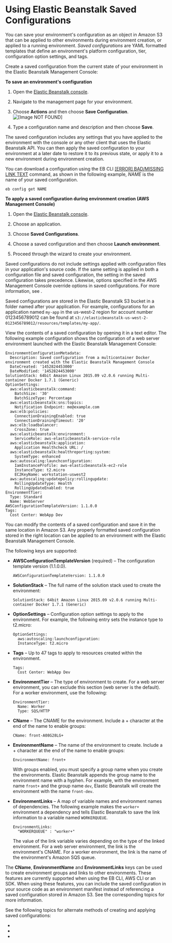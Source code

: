 # Using Elastic Beanstalk Saved Configurations<a name="environment-configuration-savedconfig"></a>

You can save your environment's configuration as an object in Amazon S3 that can be applied to other environments during environment creation, or applied to a running environment\. *Saved configurations* are YAML formatted templates that define an environment's platform configuration, tier, configuration option settings, and tags\.

Create a saved configuration from the current state of your environment in the Elastic Beanstalk Management Console:

**To save an environment's configuration**

1. Open the [Elastic Beanstalk console](https://console.aws.amazon.com/elasticbeanstalk)\.

1. Navigate to the management page for your environment\.

1. Choose **Actions** and then choose **Save Configuration**\.  
![\[Image NOT FOUND\]](http://docs.aws.amazon.com/elasticbeanstalk/latest/dg/images/environment-cfg-saveconfiguration.png)

1. Type a configuration name and description and then choose **Save**\.

The saved configuration includes any settings that you have applied to the environment with the console or any other client that uses the Elastic Beanstalk API\. You can then apply the saved configuration to your environment at a later date to restore it to its previous state, or apply it to a new environment during environment creation\.

You can download a configuration using the EB CLI [[ERROR] BAD/MISSING LINK TEXT](eb3-config.md) command, as shown in the following example, *NAME* is the name of your saved configuration\. 

```
eb config get NAME
```

**To apply a saved configuration during environment creation \(AWS Management Console\)**

1. Open the [Elastic Beanstalk console](https://console.aws.amazon.com/elasticbeanstalk)\.

1. Choose an application\.

1. Choose **Saved Configurations**\.

1. Choose a saved configuration and then choose **Launch environment**\.

1. Proceed through the wizard to create your environment\.

Saved configurations do not include settings applied with configuration files in your application's source code\. If the same setting is applied in both a configuration file and saved configuration, the setting in the saved configuration takes precedence\. Likewise, options specified in the AWS Management Console override options in saved configurations\. For more information, see \.

Saved configurations are stored in the Elastic Beanstalk S3 bucket in a folder named after your application\. For example, configurations for an application named `my-app` in the us\-west\-2 region for account number 0123456789012 can be found at `s3://elasticbeanstalk-us-west-2-0123456789012/resources/templates/my-app/`\.

View the contents of a saved configuration by opening it in a text editor\. The following example configuration shows the configuration of a web server environment launched with the Elastic Beanstalk Management Console:

```
EnvironmentConfigurationMetadata:
  Description: Saved configuration from a multicontainer Docker environment created with the Elastic Beanstalk Management Console
  DateCreated: '1452824453000'
  DateModified: '1452824453000'
SolutionStack: 64bit Amazon Linux 2015.09 v2.0.6 running Multi-container Docker 1.7.1 (Generic)
OptionSettings:
  aws:elasticbeanstalk:command:
    BatchSize: '30'
    BatchSizeType: Percentage
  aws:elasticbeanstalk:sns:topics:
    Notification Endpoint: me@example.com
  aws:elb:policies:
    ConnectionDrainingEnabled: true
    ConnectionDrainingTimeout: '20'
  aws:elb:loadbalancer:
    CrossZone: true
  aws:elasticbeanstalk:environment:
    ServiceRole: aws-elasticbeanstalk-service-role
  aws:elasticbeanstalk:application:
    Application Healthcheck URL: /
  aws:elasticbeanstalk:healthreporting:system:
    SystemType: enhanced
  aws:autoscaling:launchconfiguration:
    IamInstanceProfile: aws-elasticbeanstalk-ec2-role
    InstanceType: t2.micro
    EC2KeyName: workstation-uswest2
  aws:autoscaling:updatepolicy:rollingupdate:
    RollingUpdateType: Health
    RollingUpdateEnabled: true
EnvironmentTier:
  Type: Standard
  Name: WebServer
AWSConfigurationTemplateVersion: 1.1.0.0
Tags:
  Cost Center: WebApp Dev
```

You can modify the contents of a saved configuration and save it in the same location in Amazon S3\. Any properly formatted saved configuration stored in the right location can be applied to an environment with the Elastic Beanstalk Management Console\.

The following keys are supported:

+ **AWSConfigurationTemplateVersion** \(required\) – The configuration template version \(1\.1\.0\.0\)\.

  ```
  AWSConfigurationTemplateVersion: 1.1.0.0
  ```

+ **SolutionStack** – The full name of the solution stack used to create the environment:

  ```
  SolutionStack: 64bit Amazon Linux 2015.09 v2.0.6 running Multi-container Docker 1.7.1 (Generic)
  ```

+ **OptionSettings** – Configuration option settings to apply to the environment\. For example, the following entry sets the instance type to t2\.micro:

  ```
  OptionSettings:
    aws:autoscaling:launchconfiguration:
    InstanceType: t2.micro
  ```

+ **Tags** – Up to 47 tags to apply to resources created within the environment\.

  ```
  Tags:
    Cost Center: WebApp Dev
  ```

+ **EnvironmentTier** – The type of environment to create\. For a web server environment, you can exclude this section \(web server is the default\)\. For a worker environment, use the following:

  ```
  EnvironmentTier:
    Name: Worker
    Type: SQS/HTTP
  ```

+ **CName** – The CNAME for the environment\. Include a \+ character at the end of the name to enable groups:

  ```
  CName: front-A08G28LG+
  ```

+ **EnvironmentName** – The name of the environment to create\. Include a \+ character at the end of the name to enable groups:

  ```
  EnvironmentName: front+
  ```

  With groups enabled, you must specify a group name when you create the environments\. Elastic Beanstalk appends the group name to the environment name with a hyphen\. For example, with the environment name `front+` and the group name `dev`, Elastic Beanstalk will create the environment with the name `front-dev`\.

+ **EnvironmentLinks** – A map of variable names and environment names of dependencies\. The following example makes the `worker+` environment a dependency and tells Elastic Beanstalk to save the link information to a variable named `WORKERQUEUE`\.

  ```
  EnvironmentLinks:
    "WORKERQUEUE" : "worker+"
  ```

  The value of the link variable varies depending on the type of the linked environment\. For a web server environment, the link is the environment's CNAME\. For a worker environment, the link is the name of the environment's Amazon SQS queue\.

The **CName**, **EnvironmentName** and **EnvironmentLinks** keys can be used to create environment groups and links to other environments\. These features are currently supported when using the EB CLI, AWS CLI or an SDK\. When using these features, you can include the saved configuration in your source code as an environment manifest instead of referencing a saved configuration stored in Amazon S3\. See the corresponding topics for more information\.

See the following topics for alternate methods of creating and applying saved configurations:

+ 

+ 

+ 